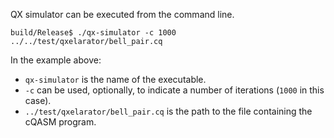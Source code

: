 QX simulator can be executed from the command line.

```shell
build/Release$ ./qx-simulator -c 1000 ../../test/qxelarator/bell_pair.cq
```

In the example above:

- `qx-simulator` is the name of the executable.
- `-c` can be used, optionally, to indicate a number of iterations (`1000` in this case).
- `../test/qxelarator/bell_pair.cq` is the path to the file containing the cQASM program. 
